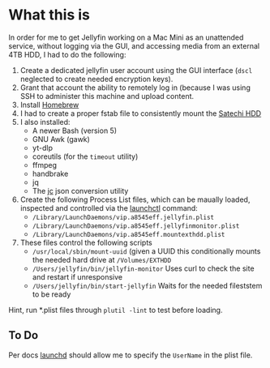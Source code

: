 # What this is

In order for me to get Jellyfin working on a Mac Mini as an unattended service, without logging via the GUI, and accessing media from an external 4TB HDD, I had to do the following:

1. Create a dedicated jellyfin user account using the GUI interface (`dscl` neglected to create needed encryption keys).
2. Grant that account the ability to remotely log in (because I was using SSH to administer this machine and upload content.
3. Install [Homebrew](https://brew.sh/)
4. I had to create a proper fstab file to consistently mount the [Satechi HDD](https://satechi.net/products/stand-hub-for-mac-mini-with-ssd-enclosure)
5. I also installed:
     - A newer Bash (version 5)
     - GNU Awk (gawk)
     - yt-dlp
     - coreutils (for the `timeout` utility)
     - ffmpeg
     - handbrake
     - jq
     - The [jc](https://github.com/kellyjonbrazil/jc) json conversion utility
6. Create the following Process List files, which can be maually loaded, inspected and controlled via the [launchctl](https://ss64.com/mac/launchctl.html) command:
     - `/Library/LaunchDaemons/vip.a8545eff.jellyfin.plist`
     - `/Library/LaunchDaemons/vip.a8545eff.jellyfinmonitor.plist`
     - `/Library/LaunchDaemons/vip.a8545eff.mountexthdd.plist`
7. These files control the following scripts
     - `/usr/local/sbin/mount-uuid` (given a UUID this conditionally mounts the needed hard drive at `/Volumes/EXTHDD` 
     - `/Users/jellyfin/bin/jellyfin-monitor` Uses curl to check the site and restart if unresponsive
     - `/Users/jellyfin/bin/start-jellyfin` Waits for the needed fileststem to be ready
  
Hint, run *.plist files through `plutil -lint` to test before loading.

## To Do
Per docs [launchd](https://launchd.info/) should allow me to specify the `UserName` in the plist file.
